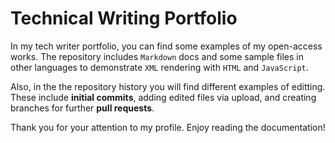 # Technical Writing Portfolio
In my tech writer portfolio, you can find some examples of my open-access works. The repository includes `Markdown` docs and some sample files in other languages to demonstrate  `XML` rendering with `HTML` and `JavaScript`.

Also, in the the repository history you will find different examples of editting. These include **initial commits**, adding edited files via upload, and creating branches for further **pull requests**.

Thank you for your attention to my profile. Enjoy reading the documentation!
